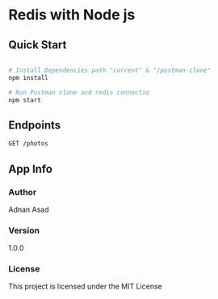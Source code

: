 # Redis with Node js


## Quick Start

``` bash

# Install Dependencies path "current" & "/postman-clone" 
npm install 

# Run Postman clone and redis connectio
npm start
```

## Endpoints

``` bash
GET /photos
```

## App Info

### Author

Adnan Asad

### Version

1.0.0

### License

This project is licensed under the MIT License

